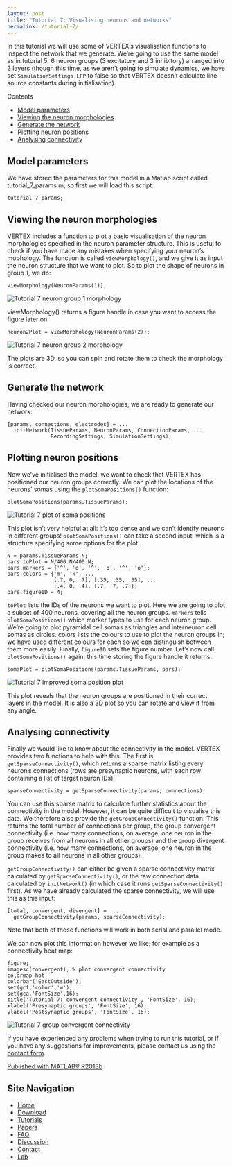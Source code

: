 ```yaml
---
layout: post
title: "Tutorial 7: Visualising neurons and networks"
permalink: /tutorial-7/
---
```

In this tutorial we will use some of VERTEX’s visualisation functions to inspect the network that we generate. We’re going to use the same model as in tutorial 5: 6 neuron groups (3 excitatory and 3 inhibitory) arranged into 3 layers (though this time, as we aren’t going to simulate dynamics, we have set `SimulationSettings.LFP` to false so that VERTEX doesn’t calculate line-source constants during initialisation).

Contents
* [Model parameters](#model-parameters)
* [Viewing the neuron morphologies](#viewing-the-neuron-morphologies)
* [Generate the network](#generate-the-network)
* [Plotting neuron positions](#plotting-network-positions)
* [Analysing connectivity](#analysing-connectivity)

## Model parameters
We have stored the parameters for this model in a Matlab script called tutorial_7_params.m, so first we will load this script:

```
tutorial_7_params;
```

## Viewing the neuron morphologies

VERTEX includes a function to plot a basic visualisation of the neuron morphologies specified in the neuron parameter structure. This is useful to check if you have made any mistakes when specifying your neuron’s mophology. The function is called `viewMorphology()`, and we give it as input the neuron structure that we want to plot. So to plot the shape of neurons in group 1, we do:

```
viewMorphology(NeuronParams(1));
```

![Tutorial 7 neuron group 1 morphology](https://i.imgur.com/n0hDWWp.png)


viewMorphology() returns a figure handle in case you want to access the figure later on:

```
neuron2Plot = viewMorphology(NeuronParams(2));
```

![Tutorial 7 neuron group 2 morphology](https://i.imgur.com/ur8ekJY.png)

The plots are 3D, so you can spin and rotate them to check the morphology is correct.

## Generate the network

Having checked our neuron morphologies, we are ready to generate our network:

```
[params, connections, electrodes] = ...
  initNetwork(TissueParams, NeuronParams, ConnectionParams, ...
              RecordingSettings, SimulationSettings);
```

## Plotting neuron positions

Now we’ve initialised the model, we want to check that VERTEX has positioned our neuron groups correctly. We can plot the locations of the neurons’ somas using the `plotSomaPositions()` function:

```
plotSomaPositions(params.TissueParams);
```

![Tutorial 7 plot of soma positions](https://i.imgur.com/4YcvMZG.png)

This plot isn’t very helpful at all: it’s too dense and we can’t identify neurons in different groups! `plotSomaPositions()` can take a second input, which is a structure specifying some options for the plot.

```
N = params.TissueParams.N;
pars.toPlot = N/400:N/400:N;
pars.markers = {'^', 'o', '^', 'o', '^', 'o'};
pars.colors = {'m', 'k', ...
               [.7, 0, .7], [.35, .35, .35], ...
               [.4, 0, .4], [.7, .7, .7]};
pars.figureID = 4;
```

`toPlot` lists the IDs of the neurons we want to plot. Here we are going to plot a subset of 400 neurons, covering all the neuron groups. `markers` tells `plotSomaPositions()` which marker types to use for each neuron group. We’re going to plot pyramidal cell somas as triangles and interneuron cell somas as circles. colors lists the colours to use to plot the neuron groups in; we have used different colours for each so we can distinguish between them more easily. Finally, `figureID` sets the figure number. Let’s now call `plotSomaPositions()` again, this time storing the figure handle it returns:

```
somaPlot = plotSomaPositions(params.TissueParams, pars);
```

![Tutorial 7 improved soma position plot](https://i.imgur.com/eQmlrpf.png)

This plot reveals that the neuron groups are positioned in their correct layers in the model. It is also a 3D plot so you can rotate and view it from any angle.

## Analysing connectivity
Finally we would like to know about the connectivity in the model. VERTEX provides two functions to help with this. The first is ```getSparseConnectivity()```, which returns a sparse matrix listing every neuron’s connections (rows are presynaptic neurons, with each row containing a list of target neuron IDs):

```
sparseConnectivity = getSparseConnectivity(params, connections);
```

You can use this sparse matrix to calculate further statistics about the connectivity in the model. However, it can be quite difficult to visualise this data. We therefore also provide the `getGroupConnectivity()` function. This returns the total number of connections per group, the group convergent connectivity (i.e. how many connections, on average, one neuron in the group receives from all neurons in all other groups) and the group divergent connectivity (i.e. how many connections, on average, one neuron in the group makes to all neurons in all other groups).

`getGroupConnectivity()` can either be given a sparse connectivity matrix calculated by `getSparseConnectivity()`, or the raw connection data calculated by `initNetwork()` (in which case it runs `getSparseConnectivity()` first). As we have already calculated the sparse connectivity, we will use this as this input:

```
[total, convergent, divergent] = ...
  getGroupConnectivity(params, sparseConnectivity);
```

Note that both of these functions will work in both serial and parallel mode.

We can now plot this information however we like; for example as a connectivity heat map:

```
figure;
imagesc(convergent); % plot convergent connectivity
colormap hot;
colorbar('EastOutside');
set(gcf,'color','w');
set(gca,'FontSize',16);
title('Tutorial 7: convergent connectivity', 'FontSize', 16);
xlabel('Presynaptic groups', 'FontSize', 16);
ylabel('Postsynaptic groups', 'FontSize', 16);
```

![Tutorial 7 group convergent connectivity](https://i.imgur.com/eovofyI.png)

If you have experienced any problems when trying to run this tutorial, or if you have any suggestions for improvements, please contact us using the [contact form](http://vertexsimulator.org/contact/).

[Published with MATLAB® R2013b](https://www.mathworks.com/products/matlab.html)


## Site Navigation
* [Home](https://k-optic.github.io/Vertex_Project/home/)
* [Download](http://vertexsimulator.org/downloads/)
* [Tutorials](https://k-optic.github.io/Vertex_Project/tutorials/)
* [Papers](https://k-optic.github.io/Vertex_Project/papers/)
* [FAQ](https://k-optic.github.io/Vertex_Project/faq/)
* [Discussion](https://groups.google.com/g/vertexsupport)
* [Contact](http://vertexsimulator.org/contact/)
* [Lab](https://www.dynamic-connectome.org/)
